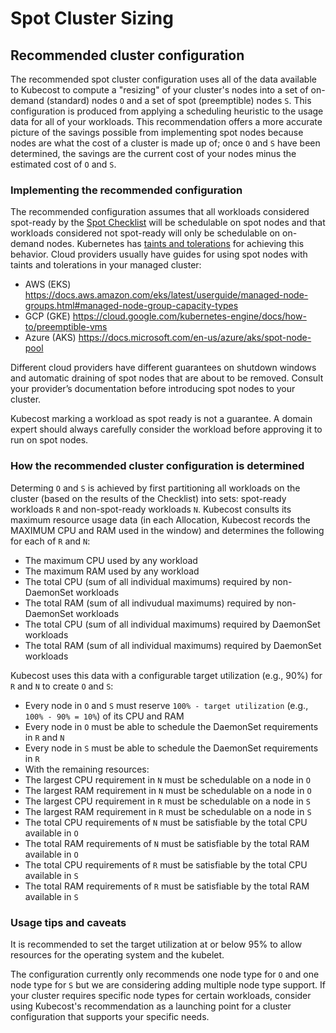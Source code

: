 Spot Cluster Sizing
===================================

## Recommended cluster configuration

The recommended spot cluster configuration uses all of the data available to
Kubecost to compute a "resizing" of your cluster's nodes into a set of on-demand
(standard) nodes `O` and a set of spot (preemptible) nodes `S`. This
configuration is produced from applying a scheduling heuristic to the usage data
for all of your workloads. This recommendation offers a more accurate picture of
the savings possible from implementing spot nodes because nodes are what the
cost of a cluster is made up of; once `O` and `S` have been determined, the
savings are the current cost of your nodes minus the estimated cost of `O` and
`S`.


### Implementing the recommended configuration

The recommended configuration assumes that all workloads considered spot-ready
by the [Spot Checklist](./spot-checklist.md) will be schedulable on spot nodes
and that workloads considered not spot-ready will only be schedulable on
on-demand nodes. Kubernetes has [taints and
tolerations](https://kubernetes.io/docs/concepts/scheduling-eviction/taint-and-toleration/)
for achieving this behavior. Cloud providers usually have guides for using spot
nodes with taints and tolerations in your managed cluster:

- AWS (EKS) <https://docs.aws.amazon.com/eks/latest/userguide/managed-node-groups.html#managed-node-group-capacity-types>
- GCP (GKE) <https://cloud.google.com/kubernetes-engine/docs/how-to/preemptible-vms>
- Azure (AKS) <https://docs.microsoft.com/en-us/azure/aks/spot-node-pool>


Different cloud providers have different guarantees on shutdown windows and automatic
draining of spot nodes that are about to be removed. Consult your provider&rsquo;s
documentation before introducing spot nodes to your cluster.

Kubecost marking a workload as spot ready is not a guarantee. A domain expert should
always carefully consider the workload before approving it to run on spot nodes.

### How the recommended cluster configuration is determined

Determing `O` and `S` is achieved by first partitioning all workloads on the
cluster (based on the results of the Checklist) into sets:
spot-ready workloads `R` and non-spot-ready workloads `N`. Kubecost consults its
maximum resource usage data (in each Allocation, Kubecost records the MAXIMUM
CPU and RAM used in the window) and determines the following for each of `R` and `N`:
- The maximum CPU used by any workload
- The maximum RAM used by any workload
- The total CPU (sum of all individual maximums) required by non-DaemonSet workloads
- The total RAM (sum of all indivudual maximums) required by non-DaemonSet workloads
- The total CPU (sum of all individual maximums) required by DaemonSet workloads
- The total RAM (sum of all individual maximums) required by DaemonSet workloads

Kubecost uses this data with a configurable target utilization (e.g.,
90%) for `R` and `N` to create `O` and `S`:
- Every node in `O` and `S` must reserve `100% - target utilization` (e.g., `100% - 90% = 10%`) of its CPU and RAM
- Every node in `O` must be able to schedule the DaemonSet requirements in `R` and `N`
- Every node in `S` must be able to schedule the DaemonSet requirements in `R`
- With the remaining resources:
- The largest CPU requirement in `N` must be schedulable on a node in `O`
- The largest RAM requirement in `N` must be schedulable on a node in `O`
- The largest CPU requirement in `R` must be schedulable on a node in `S`
- The largest RAM requirement in `R` must be schedulable on a node in `S`
- The total CPU requirements of `N` must be satisfiable by the total CPU available in `O`
- The total RAM requirements of `N` must be satisfiable by the total RAM available in `O`
- The total CPU requirements of `R` must be satisfiable by the total CPU available in `S`
- The total RAM requirements of `R` must be satisfiable by the total RAM available in `S`

### Usage tips and caveats

It is recommended to set the target utilization at or below 95% to allow
resources for the operating system and the kubelet.

The configuration currently only recommends one node type for `O` and one node
type for `S` but we are considering adding multiple node type support. If your
cluster requires specific node types for certain workloads, consider using
Kubecost's recommendation as a launching point for a cluster configuration that
supports your specific needs.





